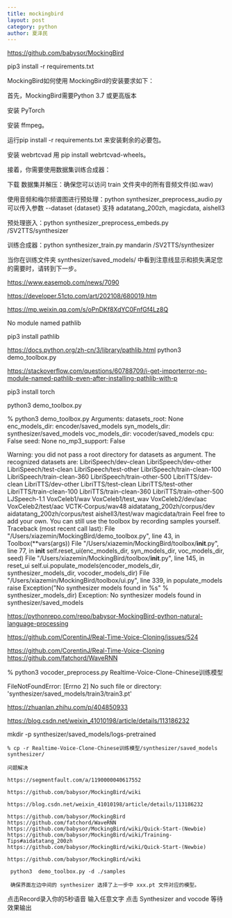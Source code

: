 ```yaml
---
title: mockingbird
layout: post
category: python
author: 夏泽民
---
```

https://github.com/babysor/MockingBird

pip3 install -r requirements.txt


MockingBird如何使用
MockingBird的安装要求如下：

首先，MockingBird需要Python 3.7 或更高版本

安装 PyTorch

安装 ffmpeg。

运行pip install -r requirements.txt 来安装剩余的必要包。

安装 webrtcvad 用 pip install webrtcvad-wheels。

接着，你需要使用数据集训练合成器：

下载 数据集并解压：确保您可以访问 train 文件夹中的所有音频文件(如.wav)

使用音频和梅尔频谱图进行预处理：python synthesizer_preprocess_audio.py 可以传入参数 --dataset {dataset} 支持 adatatang_200zh, magicdata, aishell3

预处理嵌入：python synthesizer_preprocess_embeds.py /SV2TTS/synthesizer

训练合成器：python synthesizer_train.py mandarin /SV2TTS/synthesizer

当你在训练文件夹 synthesizer/saved_models/ 中看到注意线显示和损失满足您的需要时，请转到下一步。
<!-- more -->
https://www.easemob.com/news/7090

https://developer.51cto.com/art/202108/680019.htm

https://mp.weixin.qq.com/s/oPnDKf8XdYC0FnfGf4Lz8Q

No module named pathlib

 pip3 install pathlib
 
 https://docs.python.org/zh-cn/3/library/pathlib.html
 python3 demo_toolbox.py
 
 https://stackoverflow.com/questions/60788709/i-get-importerror-no-module-named-pathlib-even-after-installing-pathlib-with-p
 
  pip3 install torch
  
python3 demo_toolbox.py

% python3 demo_toolbox.py
Arguments:
    datasets_root:    None
    enc_models_dir:   encoder/saved_models
    syn_models_dir:   synthesizer/saved_models
    voc_models_dir:   vocoder/saved_models
    cpu:              False
    seed:             None
    no_mp3_support:   False

Warning: you did not pass a root directory for datasets as argument.
The recognized datasets are:
	LibriSpeech/dev-clean
	LibriSpeech/dev-other
	LibriSpeech/test-clean
	LibriSpeech/test-other
	LibriSpeech/train-clean-100
	LibriSpeech/train-clean-360
	LibriSpeech/train-other-500
	LibriTTS/dev-clean
	LibriTTS/dev-other
	LibriTTS/test-clean
	LibriTTS/test-other
	LibriTTS/train-clean-100
	LibriTTS/train-clean-360
	LibriTTS/train-other-500
	LJSpeech-1.1
	VoxCeleb1/wav
	VoxCeleb1/test_wav
	VoxCeleb2/dev/aac
	VoxCeleb2/test/aac
	VCTK-Corpus/wav48
	aidatatang_200zh/corpus/dev
	aidatatang_200zh/corpus/test
	aishell3/test/wav
	magicdata/train
Feel free to add your own. You can still use the toolbox by recording samples yourself.
Traceback (most recent call last):
  File "/Users/xiazemin/MockingBird/demo_toolbox.py", line 43, in <module>
    Toolbox(**vars(args))
  File "/Users/xiazemin/MockingBird/toolbox/__init__.py", line 77, in __init__
    self.reset_ui(enc_models_dir, syn_models_dir, voc_models_dir, seed)
  File "/Users/xiazemin/MockingBird/toolbox/__init__.py", line 145, in reset_ui
    self.ui.populate_models(encoder_models_dir, synthesizer_models_dir, vocoder_models_dir)
  File "/Users/xiazemin/MockingBird/toolbox/ui.py", line 339, in populate_models
    raise Exception("No synthesizer models found in %s" % synthesizer_models_dir)
Exception: No synthesizer models found in synthesizer/saved_models


https://pythonrepo.com/repo/babysor-MockingBird-python-natural-language-processing

https://github.com/CorentinJ/Real-Time-Voice-Cloning/issues/524


https://github.com/CorentinJ/Real-Time-Voice-Cloning
https://github.com/fatchord/WaveRNN


  % python3 vocoder_preprocess.py Realtime-Voice-Clone-Chinese训练模型
  
  FileNotFoundError: [Errno 2] No such file or directory: 'synthesizer/saved_models/train3/train3.pt'
  
  https://zhuanlan.zhihu.com/p/404850933
  
  https://blog.csdn.net/weixin_41010198/article/details/113186232
  
   mkdir -p synthesizer/saved_models/logs-pretrained
   
    % cp -r Realtime-Voice-Clone-Chinese训练模型/synthesizer/saved_models  synthesizer/
    
    问题解决
    
    https://segmentfault.com/a/1190000040617552
    
    https://github.com/babysor/MockingBird/wiki
    
    https://blog.csdn.net/weixin_41010198/article/details/113186232
    
    https://github.com/babysor/MockingBird
    https://github.com/fatchord/WaveRNN
    https://github.com/babysor/MockingBird/wiki/Quick-Start-(Newbie)
    https://github.com/babysor/MockingBird/wiki/Training-Tips#aidatatang_200zh
    https://github.com/babysor/MockingBird/wiki/Quick-Start-(Newbie)
    
    https://github.com/babysor/MockingBird/wiki
    
     python3  demo_toolbox.py -d ./samples
     
     确保界面左边中间的 synthesizer 选择了上一步中 xxx.pt 文件对应的模型。
点击Record录入你的5秒语音
输入任意文字
点击 Synthesizer and vocode 等待效果输出



 
 

